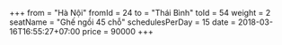 +++
from = "Hà Nội"
fromId = 24
to = "Thái Bình"
toId = 54
weight =  2
seatName = "Ghế ngồi 45 chỗ"
schedulesPerDay = 15
date = 2018-03-16T16:55:27+07:00
price = 90000
+++
